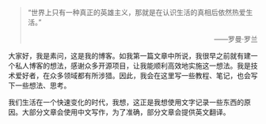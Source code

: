 > “世界上只有一种真正的英雄主义，那就是在认识生活的真相后依然热爱生活。”
> <p align="right">——罗曼·罗兰</p>

大家好，我是素问，这是我的博客。如我第一篇文章中所说，我很早之前就有建一个私人博客的想法，感谢众多开源项目，让我能顺利高效地实施这一想法。我是技术爱好者，在众多领域都有所涉猎。因此，我会在这里写一些教程、笔记，也会写下一些想法、思考。

我们生活在一个快速变化的时代，我想，这正是我想使用文字记录一些东西的原因。大部分文章会使用中文写作，为了准确，部分文章会提供英文翻译。